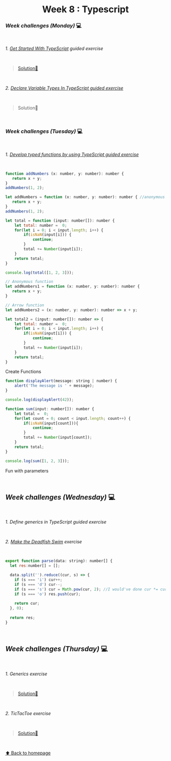 <h1 align="center">Week 8 : Typescript</h1>

### _Week challenges (Monday)_ 💻

<br>

_1. [Get Started With TypeScript](https://docs.microsoft.com/en-us/learn/modules/typescript-get-started/) guided exercise_

<br>

  >[ Solution📝](https://github.com/21atalia/core-code-from-scratch-readme/tree/main/examples/TypeScriptGuide/Get_Started_With_TypeScript)
  
  <br>
  
_2. [Declare Variable Types In TypeScript guided exercise](https://docs.microsoft.com/en-us/learn/modules/typescript-declare-variable-types/)_

<br>

 > Solution📝

<br>

### _Week challenges (Tuesday)_ 💻

<br>

_1. [Develop typed functions by using TypeScript guided exercise](https://docs.microsoft.com/en-us/learn/modules/typescript-develop-typed-functions/)_

<br>

```js
function addNumbers (x: number, y: number): number {
   return x + y;
}
addNumbers(1, 2);

let addNumbers = function (x: number, y: number): number { //anonymous functions
   return x + y;
}
addNumbers(1, 2);

let total = function (input: number[]): number {
    let total: number =  0;
    for(let i = 0; i < input.length; i++) {
        if(isNaN(input[i])) {
            continue;
        }
        total += Number(input[i]);
    }
    return total;
}

console.log(total([1, 2, 3]));

// Anonymous function
let addNumbers1 = function (x: number, y: number): number {
   return x + y;
}

// Arrow function
let addNumbers2 = (x: number, y: number): number => x + y;

let total2 = (input: number[]): number => {
    let total: number =  0;
    for(let i = 0; i < input.length; i++) {
        if(isNaN(input[i])) {
            continue;
        }
        total += Number(input[i]);
    }
    return total;
}
```

Create Functions

```js
function displayAlert(message: string | number) {
    alert('The message is ' + message);
}

console.log(displayAlert(42));

function sum(input: number[]): number {
    let total =  0;
    for(let count = 0; count < input.length; count++) {
        if(isNaN(input[count])){
            continue;
        }
        total += Number(input[count]);
    }
    return total;
}

console.log(sum([1, 2, 3]));
```

Fun with parameters

<br>

## _Week challenges (Wednesday)_ 💻

<br>

_1. Define generics in TypeScript guided exercise_

<br>

_2. [Make the Deadfish Swim](https://www.codewars.com/kata/51e0007c1f9378fa810002a9/train/typescript) exercise_

<br>

```js
export function parse(data: string): number[] {
  let res:number[] = [];

  data.split('').reduce((cur, s) => {
    if (s === 'i') cur++;
    if (s === 'd') cur--;
    if (s === 's') cur = Math.pow(cur, 2); //I would've done cur *= cur;
    if (s === 'o') res.push(cur);
    
    return cur;
  }, 0);
  
  return res;
}
```
<br>

## _Week challenges (Thursday)_ 💻

<br>

_1. Generics exercise_

<br>

 >[ Solution📝](https://github.com/21atalia/core-code-from-scratch-readme/tree/main/examples/exercises/week8/Generics)

<br>

_2. TicTacToe exercise_

<br>

>[ Solution📝](https://github.com/21atalia/core-code-from-scratch-readme/tree/main/examples/exercises/week8/TicTacToe)

<br>

[⬆ Back to homepage](https://github.com/21atalia/core-code-from-scratch-readme/blob/main/README.md)<br>














